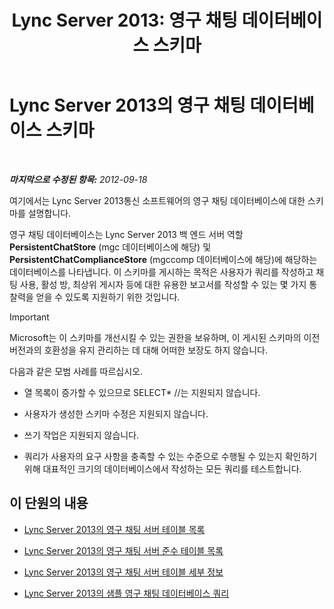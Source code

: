 ﻿---
title: 'Lync Server 2013: 영구 채팅 데이터베이스 스키마'
TOCTitle: 영구 채팅 데이터베이스 스키마
ms:assetid: 58d7d94f-42f5-4c3e-8fe5-901fbe92152e
ms:mtpsurl: https://technet.microsoft.com/ko-kr/library/Gg558653(v=OCS.15)
ms:contentKeyID: 49303717
ms.date: 08/24/2015
mtps_version: v=OCS.15
ms.translationtype: HT
---

# Lync Server 2013의 영구 채팅 데이터베이스 스키마

 

_**마지막으로 수정된 항목:** 2012-09-18_

여기에서는 Lync Server 2013통신 소프트웨어의 영구 채팅 데이터베이스에 대한 스키마를 설명합니다.

영구 채팅 데이터베이스는 Lync Server 2013 백 엔드 서버 역할 **PersistentChatStore** (mgc 데이터베이스에 해당) 및 **PersistentChatComplianceStore** (mgccomp 데이터베이스에 해당)에 해당하는 데이터베이스를 나타냅니다. 이 스키마를 게시하는 목적은 사용자가 쿼리를 작성하고 채팅 사용, 활성 방, 최상위 게시자 등에 대한 유용한 보고서를 작성할 수 있는 몇 가지 통찰력을 얻을 수 있도록 지원하기 위한 것입니다.


> [!IMPORTANT]
> Microsoft는 이 스키마를 개선시킬 수 있는 권한을 보유하며, 이 게시된 스키마의 이전 버전과의 호환성을 유지 관리하는 데 대해 어떠한 보장도 하지 않습니다.



다음과 같은 모범 사례를 따르십시오.

  - 열 목록이 증가할 수 있으므로 SELECT\* //는 지원되지 않습니다.

  - 사용자가 생성한 스키마 수정은 지원되지 않습니다.

  - 쓰기 작업은 지원되지 않습니다.

  - 쿼리가 사용자의 요구 사항을 충족할 수 있는 수준으로 수행될 수 있는지 확인하기 위해 대표적인 크기의 데이터베이스에서 작성하는 모든 쿼리를 테스트합니다.

## 이 단원의 내용

  - [Lync Server 2013의 영구 채팅 서버 테이블 목록](lync-server-2013-list-of-persistent-chat-server-tables.md)

  - [Lync Server 2013의 영구 채팅 서버 준수 테이블 목록](lync-server-2013-list-of-persistent-chat-server-compliance-tables.md)

  - [Lync Server 2013의 영구 채팅 서버 테이블 세부 정보](lync-server-2013-persistent-chat-server-table-details.md)

  - [Lync Server 2013의 샘플 영구 채팅 데이터베이스 쿼리](lync-server-2013-sample-persistent-chat-database-queries.md)


